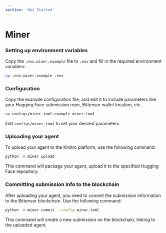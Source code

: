 ```yaml
---
section: 'Get Started'
---
```


# Miner
### Setting up environment variables
Copy the `.env.miner.example` file to `.env` and fill in the required environment variables:
```bash
cp .env.miner.example .env
```

### Configuration
Copy the example configuration file, and edit it to include parameters like your Hugging Face submission repo, Bittensor wallet location, etc.
```bash
cp configs/miner.toml.example miner.toml
```
Edit `configs/miner.toml` to set your desired parameters.

### Uploading your agent
To upload your agent to the Kinitro platform, use the following command:
```bash
python -m miner upload
```
This command will package your agent, upload it to the specified Hugging Face repository.

### Committing submission info to the blockchain
After uploading your agent, you need to commit the submission information to the Bittensor blockchain. Use the following command:
```bash
python -m miner commit --config miner.toml
```
This command will create a new submission on the blockchain, linking to the uploaded agent.
